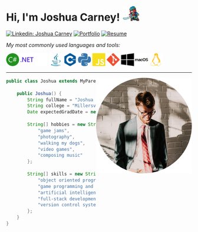 <h1>Hi, I'm Joshua Carney! <img height="40" src="media/joshua4.gif"></h1>

[![Linkedin: Joshua Carney](https://img.shields.io/badge/-Joshua_Carney-blue?style=flat-square&logo=Linkedin&logoColor=white&link=https://www.linkedin.com/in/jkcarney/)](https://www.linkedin.com/in/jkcarney/)
[![Portfolio](https://img.shields.io/badge/Portfolio_Website-12b844?style=flat-square&logo=GitHub&link=https://jkcarney.github.io)](https://jkcarney.github.io/)
[![Resume](https://img.shields.io/badge/Resume-2e0073?style=flat-square&logo=Files&logoColor=ffffff&link=https://www.dl.dropboxusercontent.com/s/pc1q5svtg448sn1/Joshua_Carney_Resume_2021_2022_NO_CONTACT.pdf?dl=0)](https://www.dl.dropboxusercontent.com/s/pc1q5svtg448sn1/Joshua_Carney_Resume_2021_2022_NO_CONTACT.pdf?dl=0)

<p><em>My most commonly used languages and tools:</em></p>
<code><img height="35" src="media/csharp.svg"></code>
<code><img height="35" src="media/dotnet.svg"></code>
<code><img height="35" src="media/unity.svg"></code>
<code><img height="35" src="media/java.svg"></code>
<code><img height="35" src="media/cplusplus.svg"></code>
<code><img height="35" src="media/python.svg"></code>
<code><img height="35" src="media/javascript.svg"></code>
<code><img height="35" src="media/git.svg"></code>
<code><img height="35" src="media/windows.svg"></code>
<code><img height="35" src="media/macos.svg"></code>
<code><img height="35" src="media/linux.svg"></code>

<br />

---
<img align='right' src="media/me.png" width="260">

```java
public class Joshua extends MyParents {

    public Joshua() {
        String fullName = "Joshua Carney";
        String college = "Millersville University";
        Date expectedGradDate = new Date("May", 2022);

        String[] hobbies = new String[] {
            "game jams",
            "photography",
            "walking my dogs",
            "video games",
            "composing music"
        };

        String[] skills = new String[] {
            "object oriented programming",  // From education and internship
            "game programming and design",  // From game jams and courses
            "artificial intelligence",      // From independent study and courses
            "full-stack development",       // From internship
            "version control systems"       // From... everything
        };
    }
}
```